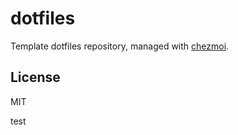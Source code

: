 # dotfiles

Template dotfiles repository, managed with [chezmoi](https://chezmoi.io/).

## License

MIT

test

